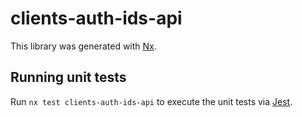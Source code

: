 # clients-auth-ids-api

This library was generated with [Nx](https://nx.dev).

## Running unit tests

Run `nx test clients-auth-ids-api` to execute the unit tests via [Jest](https://jestjs.io).
